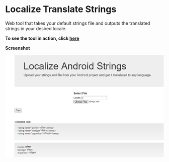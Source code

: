 # Localize Translate Strings
Web tool that takes your default strings file and outputs the translated strings in your desired locale.

**To see the tool in action, click [here](https://localize-strings.herokuapp.com/index.html)**

**Screenshot**

![screenshot](https://github.com/PoojaB26/LocalizeAndroidStrings/blob/master/github2.PNG "Screenshot")

